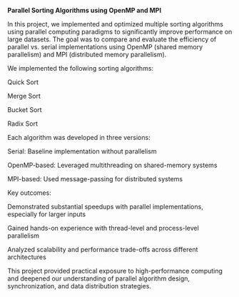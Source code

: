 **Parallel Sorting Algorithms using OpenMP and MPI**

In this project, we implemented and optimized multiple sorting algorithms using parallel computing paradigms to significantly improve performance on large datasets. The goal was to compare and evaluate the efficiency of parallel vs. serial implementations using OpenMP (shared memory parallelism) and MPI (distributed memory parallelism).

We implemented the following sorting algorithms:

Quick Sort

Merge Sort

Bucket Sort

Radix Sort

Each algorithm was developed in three versions:

Serial: Baseline implementation without parallelism

OpenMP-based: Leveraged multithreading on shared-memory systems

MPI-based: Used message-passing for distributed systems

Key outcomes:

Demonstrated substantial speedups with parallel implementations, especially for larger inputs

Gained hands-on experience with thread-level and process-level parallelism

Analyzed scalability and performance trade-offs across different architectures

This project provided practical exposure to high-performance computing and deepened our understanding of parallel algorithm design, synchronization, and data distribution strategies.

